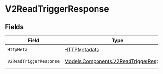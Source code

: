 # V2ReadTriggerResponse


## Fields

| Field                                                                                       | Type                                                                                        | Required                                                                                    | Description                                                                                 |
| ------------------------------------------------------------------------------------------- | ------------------------------------------------------------------------------------------- | ------------------------------------------------------------------------------------------- | ------------------------------------------------------------------------------------------- |
| `HttpMeta`                                                                                  | [HTTPMetadata](../../Models/Components/HTTPMetadata.md)                                     | :heavy_check_mark:                                                                          | N/A                                                                                         |
| `V2ReadTriggerResponse`                                                                     | [Models.Components.V2ReadTriggerResponse](../../Models/Components/V2ReadTriggerResponse.md) | :heavy_minus_sign:                                                                          | A specific trigger                                                                          |